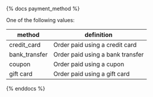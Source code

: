 {% docs payment_method %}
	
One of the following values: 

| method         | definition                                       |
|----------------|--------------------------------------------------|
| credit_card    | Order paid using a credit card                   |
| bank_transfer  | Order paid using a bank transfer                 |
| coupon         | Order paid using a cupon                         |
| gift card      | Order paid using a gift card                     |

{% enddocs %}